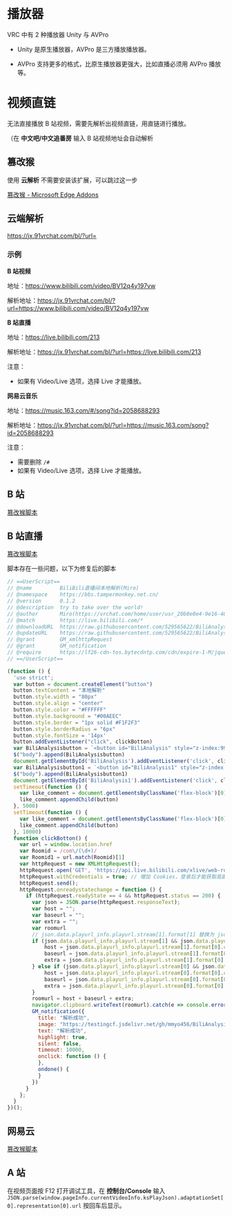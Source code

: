 # 播放器

VRC 中有 2 种播放器 Unity 与 AVPro

- Unity 是原生播放器，AVPro 是三方播放播放器。

- AVPro 支持更多的格式，比原生播放器更强大，比如直播必须用 AVPro 播放等。



# 视频直链

无法直接播放 B 站视频，需要先解析出视频直链，用直链进行播放。

（在 **中文吧/中文追番房** 输入 B 站视频地址会自动解析



## 篡改猴

使用 **云解析** 不需要安装该扩展，可以跳过这一步

[篡改猴 - Microsoft Edge Addons](https://microsoftedge.microsoft.com/addons/detail/篡改猴/iikmkjmpaadaobahmlepeloendndfphd?hl=zh-CN)



## 云端解析

https://jx.91vrchat.com/bl/?url=

### 示例

**B 站视频**

地址：https://www.bilibili.com/video/BV12q4y197vw

解析地址：https://jx.91vrchat.com/bl/?url=https://www.bilibili.com/video/BV12q4y197vw

**B 站直播**

地址：https://live.bilibili.com/213

解析地址：https://jx.91vrchat.com/bl/?url=https://live.bilibili.com/213

注意：

- 如果有 Video/Live 选项，选择 Live 才能播放。

**网易云音乐**

地址：https://music.163.com/#/song?id=2058688293

解析地址：https://jx.91vrchat.com/bl/?url=https://music.163.com/song?id=2058688293

注意：

- 需要删除 `/#`
- 如果有 Video/Live 选项，选择 Live 才能播放。

## B 站

[篡改猴脚本](https://raw.githubusercontent.com/529565622/BiliAnalysis/main/BiliAnalysis.user.js)

## B 站直播

[篡改猴脚本](https://raw.githubusercontent.com/529565622/BiliAnalysis/main/BiliRoomAnalysis.user.js)

脚本存在一些问题，以下为修复后的脚本

```javascript
// ==UserScript==
// @name         BiliBili直播间本地解析(Miro)
// @namespace    https://bbs.tampermonkey.net.cn/
// @version      0.1.2
// @description  try to take over the world!
// @author       Miro(https://vrchat.com/home/user/usr_20b8e0e4-9e16-406a-a61d-8a627ec1a2e3)
// @match        https://live.bilibili.com/*
// @downloadURL  https://raw.githubusercontent.com/529565622/BiliAnalysis/main/BiliRoomAnalysis.user.js
// @updateURL    https://raw.githubusercontent.com/529565622/BiliAnalysis/main/BiliRoomAnalysis.user.js
// @grant        GM_xmlhttpRequest
// @grant        GM_notification
// @require      https://lf26-cdn-tos.bytecdntp.com/cdn/expire-1-M/jquery/3.2.1/jquery.min.js
// ==/UserScript==

(function () {
  'use strict';
  var button = document.createElement("button")
  button.textContent = "本地解析"
  button.style.width = "80px"
  button.style.align = "center"
  button.style.color = "#FFFFFF"
  button.style.background = "#00AEEC"
  button.style.border = "1px solid #F1F2F3"
  button.style.borderRadius = "6px"
  button.style.fontSize = '14px'
  button.addEventListener("click", clickBotton)
  var BiliAnalysisbutton = `<button id="BiliAnalysis" style="z-index:999; width: 45px;height:45px;color: rgb(255, 255, 255); background: rgb(0, 174, 236); border: 1px solid rgb(241, 242, 243); border-radius: 6px; font-size: 14px;top:800px;right:0px;position:fixed;">本地</br>解析</button>`;
  $("body").append(BiliAnalysisbutton)
  document.getElementById('BiliAnalysis').addEventListener('click', clickBotton)
  var BiliAnalysisbutton1 = `<button id="BiliAnalysis1" style="z-index:999; width: 45px;height:45px;color: rgb(255, 255, 255); background: rgb(0, 174, 236); border: 1px solid rgb(241, 242, 243); border-radius: 6px; font-size: 14px;top:100px;left:0px;position:fixed;">本地</br>解析</button>`;
  $("body").append(BiliAnalysisbutton1)
  document.getElementById('BiliAnalysis1').addEventListener('click', clickBotton)
  setTimeout(function () {
    var like_comment = document.getElementsByClassName('flex-block')[0]
    like_comment.appendChild(button)
  }, 5000)
  setTimeout(function () {
    var like_comment = document.getElementsByClassName('flex-block')[0]
    like_comment.appendChild(button)
  }, 10000)
  function clickBotton() {
    var url = window.location.href
    var Roomid = /com\/(\d+)/
    var Roomid1 = url.match(Roomid)[1]
    var httpRequest = new XMLHttpRequest();
    httpRequest.open('GET', 'https://api.live.bilibili.com/xlive/web-room/v2/index/getRoomPlayInfo?room_id=' + Roomid1 + '&protocol=0,1&format=0,1,2&codec=0,1&qn=10000&platform=web&ptype=8&dolby=5&panorama=1', true);
    httpRequest.withCredentials = true; // 增加 Cookies，登录后才能获取高画质源
    httpRequest.send();
    httpRequest.onreadystatechange = function () {
      if (httpRequest.readyState == 4 && httpRequest.status == 200) {
        var json = JSON.parse(httpRequest.responseText);
        var host = "";
        var baseurl = "";
        var extra = "";
        var roomurl
        // json.data.playurl_info.playurl.stream[1].format[1] 替换为 json.data.playurl_info.playurl.stream[1].format[0]，解决画面频繁卡顿的问题
        if (json.data.playurl_info.playurl.stream[1] && json.data.playurl_info.playurl.stream[1].format[0] && json.data.playurl_info.playurl.stream[1].format[0].codec[0]) {
            host = json.data.playurl_info.playurl.stream[1].format[0].codec[0].url_info[0].host;
            baseurl = json.data.playurl_info.playurl.stream[1].format[0].codec[0].base_url;
            extra = json.data.playurl_info.playurl.stream[1].format[0].codec[0].url_info[0].extra;
        } else if (json.data.playurl_info.playurl.stream[0] && json.data.playurl_info.playurl.stream[0].format[0] && json.data.playurl_info.playurl.stream[0].format[0].codec[0]) {
            host = json.data.playurl_info.playurl.stream[0].format[0].codec[0].url_info[0].host;
            baseurl = json.data.playurl_info.playurl.stream[0].format[0].codec[0].base_url;
            extra = json.data.playurl_info.playurl.stream[0].format[0].codec[0].url_info[0].extra;
        }
        roomurl = host + baseurl + extra;
        navigator.clipboard.writeText(roomurl).catch(e => console.error(e))
        GM_notification({
          title: "解析成功",
          image: "https://testingcf.jsdelivr.net/gh/mmyo456/BiliAnalysis-1@main/img/6.jpg",
          text: "解析成功",
          highlight: true,
          silent: false,
          timeout: 10000,
          onclick: function () {
          },
          ondone() {
          }
        })
      }
    };
  }
})();

```

## 网易云

[篡改猴脚本](https://raw.githubusercontent.com/529565622/NeteaseCloudMusicAnalysis/main/NeteaseCloudMusicAnalysis.user.js)

## A 站

在视频页面按 F12 打开调试工具，在 **控制台/Console** 输入 `JSON.parse(window.pageInfo.currentVideoInfo.ksPlayJson).adaptationSet[0].representation[0].url` 按回车后显示。